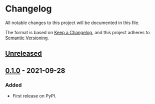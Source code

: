 # Changelog
All notable changes to this project will be documented in this file.

The format is based on [Keep a Changelog](https://keepachangelog.com/en/1.0.0/),
and this project adheres to [Semantic Versioning](https://semver.org/spec/v2.0.0.html).


## [Unreleased]

## [0.1.0] - 2021-09-28
### Added
- First release on PyPI.

[Unreleased]: https://github.com/jpiaget/modern-python-boilerplate/compare/v0.1.0...HEAD
[0.1.0]: https://github.com/jpiaget/modern-python-boilerplate/compare/releases/tag/v0.1.0
